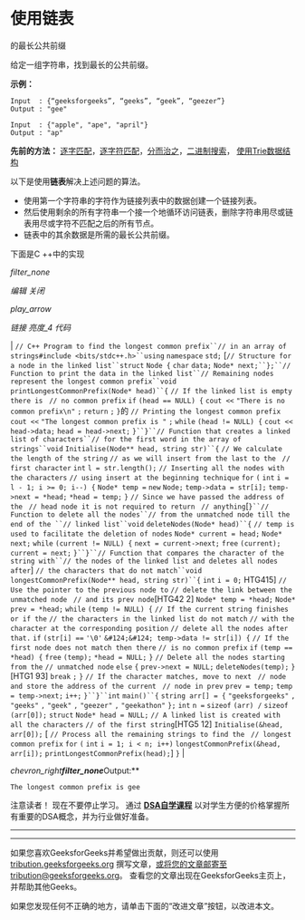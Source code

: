 # 使用链表

的最长公共前缀

给定一组字符串，找到最长的公共前缀。

**示例：**

```
Input  : {“geeksforgeeks”, “geeks”, “geek”, “geezer”}
Output : "gee"

Input  : {"apple", "ape", "april"}
Output : "ap"

```

**先前的方法：** [逐字匹配](https://www.geeksforgeeks.org/longest-common-prefix-set-1-word-by-word-matching/)，[逐字符匹配](https://www.geeksforgeeks.org/longest-common-prefix-set-2-character-by-character-matching/)，[分而治之](https://www.geeksforgeeks.org/longest-common-prefix-set-3-divide-and-conquer/)，[二进制搜索](https://www.geeksforgeeks.org/longest-common-prefix-set-4-binary-search/)， [使用Trie数据结构](https://www.geeksforgeeks.org/longest-common-prefix-set-5-using-trie/)

以下是使用**链表**解决上述问题的算法。

*   使用第一个字符串的字符作为链接列表中的数据创建一个链接列表。
*   然后使用剩余的所有字符串一个接一个地循环访问链表，删除字符串用尽或链表用尽或字符不匹配之后的所有节点。
*   链表中的其余数据是所需的最长公共前缀。

下面是C ++中的实现

*filter_none*

*编辑*
*关闭*

*play_arrow*

*链接*
*亮度_4*
*代码*

| `// C++ Program to find the longest common prefix``// in an array of strings`​​ `#include <bits/stdc++.h>``using` `namespace` `std;` [`// Structure for a node in the linked list``struct` `Node {` `char` `data;` `Node* next;``};``// Function to print the data in the linked list``// Remaining nodes represent the longest common prefix``void` `printLongestCommonPrefix(Node* head)``{` `// If the linked list is empty there is ` `// no common prefix` `if` `(head == NULL) {` `cout <<` `"There is no common prefix\n"` `;` `return` `;` `}`的 `// Printing the longest common prefix` `cout <<` `"The longest common prefix is "` `;` `while` `(head != NULL) {` `cout << head->data;` `head = head->next;` `}``}``// Function that creates a linked list of characters``// for the first word in the array of strings``void` `Initialise(Node** head, string str)``{` `// We calculate the length of the string` `// as we will insert from the last to the ` `// first character` `int` `l = str.length();` `// Inserting all the nodes with the characters` `// using insert at the beginning technique` `for` `(` `int` `i = l - 1; i >= 0; i--) {` `Node* temp =` `new` `Node;` `temp->data = str[i];` `temp->next = *head;` `*head = temp;` `}` `// Since we have passed the address of the ` `// head node it is not required to return ` `// anything`[`}``// Function to delete all the nodes``// from the unmatched node till the end of the ``// linked list``void` `deleteNodes(Node* head)``{` `// temp is used to facilitate the deletion of nodes` `Node* current = head;` `Node* next;` `while` `(current != NULL) {` `next = current->next;` `free` `(current);` `current = next;` `}``}``// Function that compares the character of the string with``// the nodes of the linked list and deletes all nodes after`] `// the characters that do not match``void` `longestCommonPrefix(Node** head, string str)``{` `int` `i = 0;` HTG415] `// Use the pointer to the previous node to` `// delete the link between the unmatched node ` `// and its prev node`[HTG42 2]  `Node* temp = *head;` `Node* prev = *head;` `while` `(temp != NULL) {` `// If the current string finishes or if the` `// the characters in the linked list do not match` `// with the character at the corresponding position` `// delete all the nodes after that.` `if` `(str[i] ==` `'\0'` `&#124;&#124; temp->data != str[i]) {` `// If the first node does not match then there` `// is no common prefix` `if` `(temp == *head) {` `free` `(temp);` `*head = NULL;` `}` `// Delete all the nodes starting from the` `// unmatched node` `else` `{` `prev->next = NULL;` `deleteNodes(temp);` `}`[HTG1 93] `break` `;` `}` `// If the character matches, move to next ` `// node and store the address of the current ` `// node in prev` `prev = temp;` `temp = temp->next;` `i++;` `}``}``int` `main()``{` `string arr[] = {` `"geeksforgeeks"` `,` `"geeks"` `,` `"geek"` `,` `"geezer"` `,` `"geekathon"` `};` `int` `n =` `sizeof` `(arr) /` `sizeof` `(arr[0]);` `struct` `Node* head = NULL;` `// A linked list is created with all the characters` `// of the first string`[HTG5 12]  `Initialise(&head, arr[0]);` [ `// Process all the remaining strings to find the ` `// longest common prefix` `for` `(` `int` `i = 1; i < n; i++)` `longestCommonPrefix(&head, arr[i]);` `printLongestCommonPrefix(head);`] `}` |

*chevron_right**filter_none***Output:**

```
The longest common prefix is gee

```

注意读者！ 现在不要停止学习。 通过 [**DSA自学课程**](https://practice.geeksforgeeks.org/courses/dsa-self-paced?utm_source=geeksforgeeks&utm_medium=article&utm_campaign=gfg_article_dsa_content_bottom) 以对学生方便的价格掌握所有重要的DSA概念，并为行业做好准备。

* * *

* * *

如果您喜欢GeeksforGeeks并希望做出贡献，则还可以使用 [tribution.geeksforgeeks.org](https://contribute.geeksforgeeks.org/) 撰写文章，或将您的文章邮寄至tribution@geeksforgeeks.org。 查看您的文章出现在GeeksforGeeks主页上，并帮助其他Geeks。

如果您发现任何不正确的地方，请单击下面的“改进文章”按钮，以改进本文。